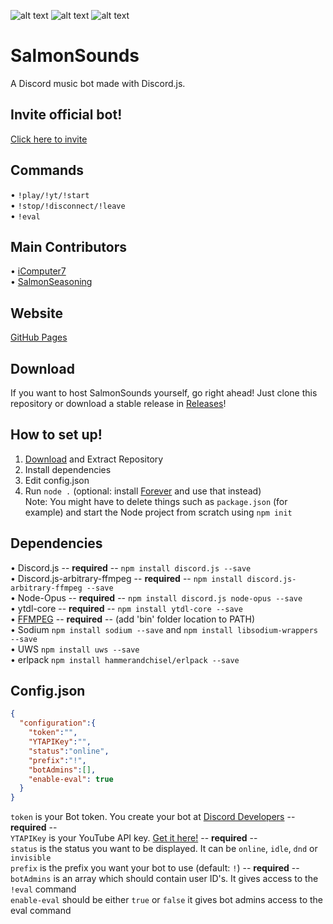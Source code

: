 ![alt text](https://img.shields.io/badge/Release-Alpha-red.svg)
![alt text](https://img.shields.io/badge/API-Discord.js%20v11.2.1-blue.svg)
![alt text](https://img.shields.io/badge/Stability-Stable-green.svg)
# SalmonSounds
A Discord music bot made with Discord.js.<br>
## Invite official bot!
[Click here to invite](https://discordapp.com/oauth2/authorize?client_id=355909071221817344&scope=bot&permissions=104190016)<br>
## Commands
&#8226; `!play/!yt/!start`<br>
&#8226; `!stop/!disconnect/!leave`<br>
&#8226; `!eval`<br>
## Main Contributors
&#8226; [iComputer7](https://github.com/iComputer7)<br>
&#8226; [SalmonSeasoning](https://github.com/SalmonSeasoning)<br>
## Website
[GitHub Pages](https://salmonseasoning.github.io/SalmonSounds)<br>
## Download
If you want to host SalmonSounds yourself, go right ahead! Just clone this repository or download a stable release in [Releases](https://github.com/SalmonSeasoning/SalmonSounds/releases)!<br>
## How to set up!
1) [Download](https://github.com/SalmonSeasoning/SalmonSounds/releases) and Extract Repository<br>
2) Install dependencies<br>
3) Edit config.json<br>
4) Run `node .` (optional: install [Forever](https://github.com/foreverjs/forever) and use that instead)<br>
Note: You might have to delete things such as `package.json` (for example) and start the Node project from scratch using `npm init`<br>
## Dependencies
&#8226; Discord.js -- **required** -- `npm install discord.js --save`<br>
&#8226; Discord.js-arbitrary-ffmpeg -- **required** -- `npm install discord.js-arbitrary-ffmpeg --save`<br>
&#8226; Node-Opus -- **required** -- `npm install discord.js node-opus --save`<br>
&#8226; ytdl-core -- **required** -- `npm install ytdl-core --save`<br>
&#8226; [FFMPEG](https://www.ffmpeg.org) -- **required** -- (add 'bin' folder location to PATH)<br>
&#8226; Sodium `npm install sodium --save` and `npm install libsodium-wrappers --save`<br>
&#8226; UWS `npm install uws --save`<br>
&#8226; erlpack `npm install hammerandchisel/erlpack --save`<br>
## Config.json
```json
{
  "configuration":{
    "token":"",
    "YTAPIKey":"",
    "status":"online",
    "prefix":"!",
    "botAdmins":[],
    "enable-eval": true
  }
}
```
`token` is your Bot token. You create your bot at [Discord Developers](https://discordapp.com/developers) -- **required** --<br>
`YTAPIKey` is your YouTube API key. [Get it here!](https://console.developers.google.com/apis) -- **required** --<br>
`status` is the status you want to be displayed. It can be `online`, `idle`, `dnd` or `invisible`<br>
`prefix` is the prefix you want your bot to use (default: `!`) -- **required** --<br>
`botAdmins` is an array which should contain user ID's. It gives access to the `!eval` command<br>
`enable-eval` should be either `true` or `false` it gives bot admins access to the eval command
